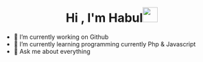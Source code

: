 
<h1 align="center">Hi , I'm Habul<img src="https://media.giphy.com/media/hvRJCLFzcasrR4ia7z/giphy.gif" width="35"></h1>

- 🔭 I’m currently working on Github
- 🌱 I’m currently learning programming currently Php & Javascript 
- 💬 Ask me about everything
